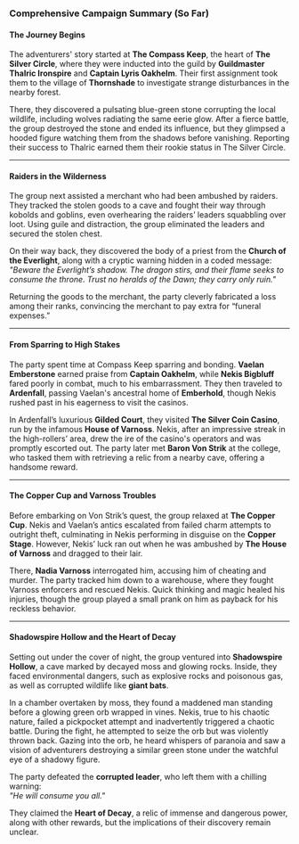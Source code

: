 
### **Comprehensive Campaign Summary (So Far)**

#### **The Journey Begins**

The adventurers' story started at **The Compass Keep**, the heart of **The Silver Circle**, where they were inducted into the guild by **Guildmaster Thalric Ironspire** and **Captain Lyris Oakhelm**. Their first assignment took them to the village of **Thornshade** to investigate strange disturbances in the nearby forest.

There, they discovered a pulsating blue-green stone corrupting the local wildlife, including wolves radiating the same eerie glow. After a fierce battle, the group destroyed the stone and ended its influence, but they glimpsed a hooded figure watching them from the shadows before vanishing. Reporting their success to Thalric earned them their rookie status in The Silver Circle.

---

#### **Raiders in the Wilderness**

The group next assisted a merchant who had been ambushed by raiders. They tracked the stolen goods to a cave and fought their way through kobolds and goblins, even overhearing the raiders’ leaders squabbling over loot. Using guile and distraction, the group eliminated the leaders and secured the stolen chest.

On their way back, they discovered the body of a priest from the **Church of the Everlight**, along with a cryptic warning hidden in a coded message:  
_"Beware the Everlight’s shadow. The dragon stirs, and their flame seeks to consume the throne. Trust no heralds of the Dawn; they carry only ruin."_

Returning the goods to the merchant, the party cleverly fabricated a loss among their ranks, convincing the merchant to pay extra for “funeral expenses.”

---

#### **From Sparring to High Stakes**

The party spent time at Compass Keep sparring and bonding. **Vaelan Emberstone** earned praise from **Captain Oakhelm**, while **Nekis Bigbluff** fared poorly in combat, much to his embarrassment. They then traveled to **Ardenfall**, passing Vaelan's ancestral home of **Emberhold**, though Nekis rushed past in his eagerness to visit the casinos.

In Ardenfall’s luxurious **Gilded Court**, they visited **The Silver Coin Casino**, run by the infamous **House of Varnoss**. Nekis, after an impressive streak in the high-rollers’ area, drew the ire of the casino's operators and was promptly escorted out. The party later met **Baron Von Strik** at the college, who tasked them with retrieving a relic from a nearby cave, offering a handsome reward.

---

#### **The Copper Cup and Varnoss Troubles**

Before embarking on Von Strik’s quest, the group relaxed at **The Copper Cup**. Nekis and Vaelan’s antics escalated from failed charm attempts to outright theft, culminating in Nekis performing in disguise on the **Copper Stage**. However, Nekis’ luck ran out when he was ambushed by **The House of Varnoss** and dragged to their lair.

There, **Nadia Varnoss** interrogated him, accusing him of cheating and murder. The party tracked him down to a warehouse, where they fought Varnoss enforcers and rescued Nekis. Quick thinking and magic healed his injuries, though the group played a small prank on him as payback for his reckless behavior.

---

#### **Shadowspire Hollow and the Heart of Decay**

Setting out under the cover of night, the group ventured into **Shadowspire Hollow**, a cave marked by decayed moss and glowing rocks. Inside, they faced environmental dangers, such as explosive rocks and poisonous gas, as well as corrupted wildlife like **giant bats**.

In a chamber overtaken by moss, they found a maddened man standing before a glowing green orb wrapped in vines. Nekis, true to his chaotic nature, failed a pickpocket attempt and inadvertently triggered a chaotic battle. During the fight, he attempted to seize the orb but was violently thrown back. Gazing into the orb, he heard whispers of paranoia and saw a vision of adventurers destroying a similar green stone under the watchful eye of a shadowy figure.

The party defeated the **corrupted leader**, who left them with a chilling warning:  
_"He will consume you all."_

They claimed the **Heart of Decay**, a relic of immense and dangerous power, along with other rewards, but the implications of their discovery remain unclear.